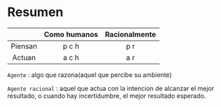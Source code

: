 # Resumen 
|         | Como humanos | Racionalmente |
|:-------:|:------------:|:-------------:|
| Piensan |     p c h    |      p r      |
|  Actuan |     a c h    |      a r      |

`Agente` : algo que razona(aquel que percibe su ambiente)

`Agente racional` : aquel que actua con la intencion de alcanzar el mejor
resultado, o cuando hay incertidumbre, el mejor resultado esperado.



